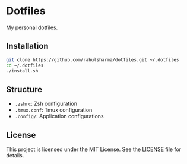 # Dotfiles

My personal dotfiles.

## Installation

```bash
git clone https://github.com/rahulsharma/dotfiles.git ~/.dotfiles
cd ~/.dotfiles
./install.sh
```

## Structure

* `.zshrc`: Zsh configuration
* `.tmux.conf`: Tmux configuration
* `.config/`: Application configurations

## License

This project is licensed under the MIT License. See the [LICENSE](LICENSE) file for details.
